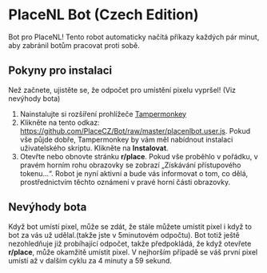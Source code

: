 # PlaceNL Bot (Czech Edition)

Bot pro PlaceNL! Tento robot automaticky načítá příkazy každých pár minut, aby zabránil botům pracovat proti sobě.

## Pokyny pro instalaci

Než začnete, ujistěte se, že odpočet pro umístění pixelu vypršel! (Viz nevýhody bota)

1. Nainstalujte si rozšíření prohlížeče [Tampermonkey](https://www.tampermonkey.net/)
2. Klikněte na tento odkaz: https://github.com/PlaceCZ/Bot/raw/master/placenlbot.user.js. Pokud vše půjde dobře, Tampermonkey by vám měl nabídnout instalaci uživatelského skriptu. Klikněte na **Instalovat**.
3. Otevřte nebo obnovte stránku **r/place**. Pokud vše proběhlo v pořádku, v pravém horním rohu obrazovky se zobrazí „Získávání přístupového tokenu...“. Robot je nyní aktivní a bude vás informovat o tom, co dělá, prostřednictvím těchto oznámení v pravé horní části obrazovky.

## Nevýhody bota

Když bot umístí pixel, může se zdát, že stále můžete umístit pixel i když to bot za vás už udělal.(takže jste v 5minutovém odpočtu).
Bot totiž ještě nezohledňuje již probíhající odpočet, takže předpokládá, že když otevřete **r/place**, může okamžitě umístit pixel. V nejhorším případě se váš první pixel umístí až v dalším cyklu za 4 minuty a 59 sekund.
